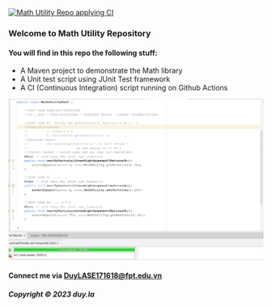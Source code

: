 [![Math Utility Repo applying CI](https://github.com/Aoyamagoshho/math-util-mvn/actions/workflows/math-util-ci.yml/badge.svg)](https://github.com/Aoyamagoshho/math-util-mvn/actions/workflows/math-util-ci.yml)

### Welcome to Math Utility Repository

#### You will find in this repo the following stuff:

* A Maven project to demonstrate the Math library
* A Unit test script using JUnit Test framework
* A CI (Continuous Integration) script running on Github Actions

![Test script with JUnit](https://github.com/Aoyamagoshho/math-util-mvn/blob/main/screenshorts/test-script%20with%20junit.png)

#### Connect me via DuyLASE171618@fpt.edu.vn

##### Copyright &#169; 2023 duy.la
